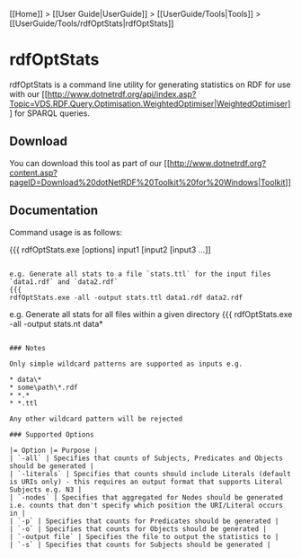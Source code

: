 [[Home]] > [[User Guide|UserGuide]] > [[UserGuide/Tools|Tools]] > [[UserGuide/Tools/rdfOptStats|rdfOptStats]]

# rdfOptStats 

rdfOptStats is a command line utility for generating statistics on RDF for use with our  [[http://www.dotnetrdf.org/api/index.asp?Topic=VDS.RDF.Query.Optimisation.WeightedOptimiser|WeightedOptimiser]] for SPARQL queries.

## Download 

You can download this tool as part of our [[http://www.dotnetrdf.org?content.asp?pageID=Download%20dotNetRDF%20Toolkit%20for%20Windows|Toolkit]]

## Documentation 

Command usage is as follows:

{{{
rdfOptStats.exe [options] input1 [input2 [input3 ...]]
```

e.g. Generate all stats to a file `stats.ttl` for the input files `data1.rdf` and `data2.rdf`
{{{
rdfOptStats.exe -all -output stats.ttl data1.rdf data2.rdf
```

e.g. Generate all stats for all files within a given directory
{{{
rdfOptStats.exe -all -output stats.nt data\*
```

### Notes 

Only simple wildcard patterns are supported as inputs e.g.

* data\*
* some\path\*.rdf
* *.*
* *.ttl

Any other wildcard pattern will be rejected

### Supported Options 

|= Option |= Purpose |
| `-all` | Specifies that counts of Subjects, Predicates and Objects should be generated |
| `-literals` | Specifies that counts should include Literals (default is URIs only) - this requires an output format that supports Literal Subjects e.g. N3 |
| `-nodes` | Specifies that aggregated for Nodes should be generated i.e. counts that don't specify which position the URI/Literal occurs in |
| `-p` | Specifies that counts for Predicates should be generated |
| `-o` | Specifies that counts for Objects should be generated |
| `-output file` | Specifies the file to output the statistics to |
| `-s` | Specifies that counts for Subjects should be generated |